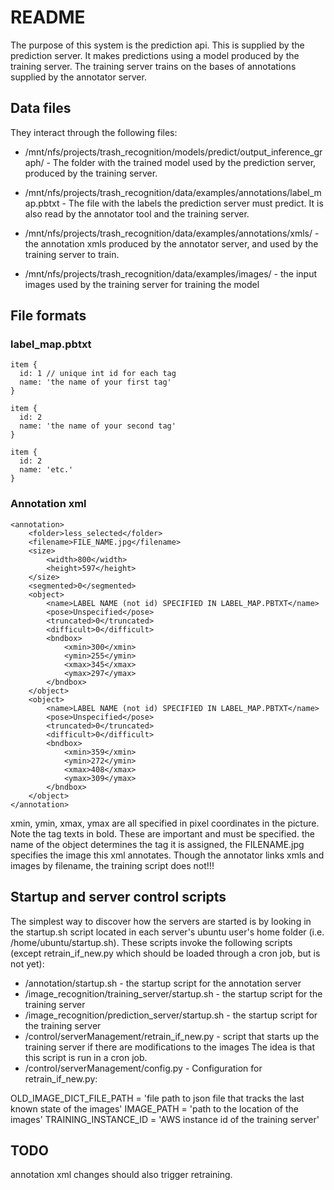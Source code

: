 # README

The purpose of this system is the prediction api. This is supplied by the prediction server. It makes predictions using a model produced by the training server. The training server trains on the bases of annotations supplied by the annotator server.

## Data files
They interact through the following files:

- /mnt/nfs/projects/trash_recognition/models/predict/output_inference_graph/ - The folder with the trained model used by the prediction server, produced by the training server.
- /mnt/nfs/projects/trash_recognition/data/examples/annotations/label_map.pbtxt - The file with the labels the prediction server must predict. It is also read by the annotator tool and the training server.

- /mnt/nfs/projects/trash_recognition/data/examples/annotations/xmls/ - the annotation xmls produced by the annotator server, and used by the training server to train.
- /mnt/nfs/projects/trash_recognition/data/examples/images/ - the input images used by the training server for training the model
## File formats

### label_map.pbtxt
```
item {
  id: 1 // unique int id for each tag
  name: 'the name of your first tag'
}

item {
  id: 2
  name: 'the name of your second tag'
}

item {
  id: 2
  name: 'etc.'
}
```

### Annotation xml
```
<annotation>
	<folder>less_selected</folder>
	<filename>FILE_NAME.jpg</filename>
	<size>
		<width>800</width>
		<height>597</height>
	</size>
	<segmented>0</segmented>
 	<object>
		<name>LABEL NAME (not id) SPECIFIED IN LABEL_MAP.PBTXT</name>
		<pose>Unspecified</pose>
		<truncated>0</truncated>
		<difficult>0</difficult>
		<bndbox>
			<xmin>300</xmin>
			<ymin>255</ymin>
			<xmax>345</xmax>
			<ymax>297</ymax>
		</bndbox>
	</object> 	
  	<object>
		<name>LABEL NAME (not id) SPECIFIED IN LABEL_MAP.PBTXT</name>
		<pose>Unspecified</pose>
		<truncated>0</truncated>
		<difficult>0</difficult>
		<bndbox>
			<xmin>359</xmin>
			<ymin>272</ymin>
			<xmax>408</xmax>
			<ymax>309</ymax>
		</bndbox>
	</object> 
</annotation>
```

xmin, ymin, xmax, ymax are all specified in pixel coordinates in the picture.
Note the tag texts in bold. These are important and must be specified.
the name of the object determines the tag it is assigned, the FILENAME.jpg specifies the image this xml annotates. Though the annotator links xmls and images by filename, the training script does not!!!

## Startup and server control scripts
The simplest way to discover how the servers are started is by looking in the startup.sh script located in each server's ubuntu user's home folder (i.e. /home/ubuntu/startup.sh). These scripts invoke the following scripts (except retrain_if_new.py which should be loaded through a cron job, but is not yet):

- /annotation/startup.sh - the startup script for the annotation server
- /image_recognition/training_server/startup.sh - the startup script for the training server
- /image_recognition/prediction_server/startup.sh - the startup script for the training server
- /control/serverManagement/retrain_if_new.py - script that starts up the training server if there are modifications to the images The idea is that this script is run in a cron job.
- /control/serverManagement/config.py - Configuration for retrain_if_new.py:

OLD_IMAGE_DICT_FILE_PATH = 'file path to json file that tracks the last known state of the images'
IMAGE_PATH = 'path to the location of the images'
TRAINING_INSTANCE_ID = 'AWS instance id of the training server'

## TODO
annotation xml changes should also trigger retraining.
